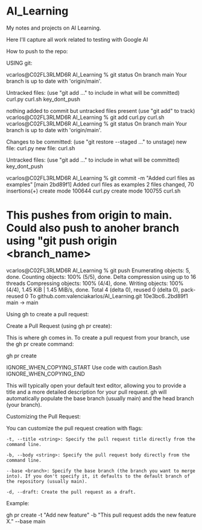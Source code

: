 # AI_Learning
My notes and projects on AI Learning.

Here I'll capture all work related to testing with Google AI


How to push to the repo:


USING git:

vcarlos@C02FL3RLMD6R AI_Learning % git status
On branch main
Your branch is up to date with 'origin/main'.

Untracked files:
  (use "git add <file>..." to include in what will be committed)
	curl.py
	curl.sh
	key_dont_push

nothing added to commit but untracked files present (use "git add" to track)
vcarlos@C02FL3RLMD6R AI_Learning % git add curl.py curl.sh
vcarlos@C02FL3RLMD6R AI_Learning % git status
On branch main
Your branch is up to date with 'origin/main'.

Changes to be committed:
  (use "git restore --staged <file>..." to unstage)
	new file:   curl.py
	new file:   curl.sh

Untracked files:
  (use "git add <file>..." to include in what will be committed)
	key_dont_push

vcarlos@C02FL3RLMD6R AI_Learning % git commit -m "Added curl files as examples"
[main 2bd89f1] Added curl files as examples
 2 files changed, 70 insertions(+)
 create mode 100644 curl.py
 create mode 100755 curl.sh

# This pushes from origin to main. Could also push to anoher branch using "git push origin <branch_name>

vcarlos@C02FL3RLMD6R AI_Learning % git push
Enumerating objects: 5, done.
Counting objects: 100% (5/5), done.
Delta compression using up to 16 threads
Compressing objects: 100% (4/4), done.
Writing objects: 100% (4/4), 1.45 KiB | 1.45 MiB/s, done.
Total 4 (delta 0), reused 0 (delta 0), pack-reused 0
To github.com:valenciakarlos/AI_Learning.git
   10e3bc6..2bd89f1  main -> main

Using gh to create a pull request:

Create a Pull Request (using gh pr create):

This is where gh comes in. To create a pull request from your branch, use the gh pr create command:


gh pr create



IGNORE_WHEN_COPYING_START
Use code with caution.Bash
IGNORE_WHEN_COPYING_END

This will typically open your default text editor, allowing you to provide a title and a more detailed description for your pull request. gh will automatically populate the base branch (usually main) and the head branch (your branch).

Customizing the Pull Request:

You can customize the pull request creation with flags:

    -t, --title <string>: Specify the pull request title directly from the command line.

    -b, --body <string>: Specify the pull request body directly from the command line.

    --base <branch>: Specify the base branch (the branch you want to merge into). If you don't specify it, it defaults to the default branch of the repository (usually main).

    -d, --draft: Create the pull request as a draft.

Example:


gh pr create -t "Add new feature" -b "This pull request adds the new feature X." --base main


